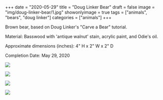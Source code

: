 +++
date = "2020-05-29"
title = "Doug Linker Bear"
draft = false
image = "img/doug-linker-bear/1.jpg"
showonlyimage = true
tags = ["animals", "bears", "doug linker"]
categories = ["animals"]
+++

Brown bear, based on Doug Linker's "Carve a Bear" tutorial.

<!--more-->

Material: Basswood with 'antique walnut' stain, acrylic paint, and Odie's oil.

Approximate dimensions (inches): 4" H x 2" W x 2" D

Completion Date: May 29, 2020

![](../../img/doug-linker-bear/1.jpg)

![](../../img/doug-linker-bear/2.jpg)

![](../../img/doug-linker-bear/3.jpg)

![](../../img/doug-linker-bear/4.jpg)
